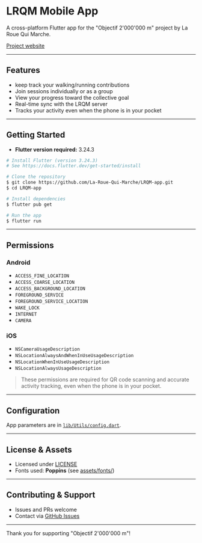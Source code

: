 # LRQM Mobile App

A cross-platform Flutter app for the "Objectif 2'000'000 m" project by La Roue Qui Marche.

[Project website](https://larouequimarche.ch/)

---

## Features

- keep track your walking/running contributions
- Join sessions individually or as a group
- View your progress toward the collective goal
- Real-time sync with the LRQM server
- Tracks your activity even when the phone is in your pocket

---

## Getting Started

- **Flutter version required:** 3.24.3

```sh
# Install Flutter (version 3.24.3)
# See https://docs.flutter.dev/get-started/install

# Clone the repository
$ git clone https://github.com/La-Roue-Qui-Marche/LRQM-app.git
$ cd LRQM-app

# Install dependencies
$ flutter pub get

# Run the app
$ flutter run
```

---

## Permissions

### Android

- `ACCESS_FINE_LOCATION`
- `ACCESS_COARSE_LOCATION`
- `ACCESS_BACKGROUND_LOCATION`
- `FOREGROUND_SERVICE`
- `FOREGROUND_SERVICE_LOCATION`
- `WAKE_LOCK`
- `INTERNET`
- `CAMERA`

### iOS

- `NSCameraUsageDescription`
- `NSLocationAlwaysAndWhenInUseUsageDescription`
- `NSLocationWhenInUseUsageDescription`
- `NSLocationAlwaysUsageDescription`

> These permissions are required for QR code scanning and accurate activity tracking, even when the phone is in your pocket.

---

## Configuration

App parameters are in [`lib/Utils/config.dart`](lib/Utils/config.dart).

---

## License & Assets

- Licensed under [LICENSE](LICENSE)
- Fonts used: **Poppins** (see [assets/fonts/](assets/fonts/))

---

## Contributing & Support

- Issues and PRs welcome
- Contact via [GitHub Issues](https://github.com/La-Roue-Qui-Marche/LRQM-app/issues)

---

Thank you for supporting "Objectif 2'000'000 m"!

